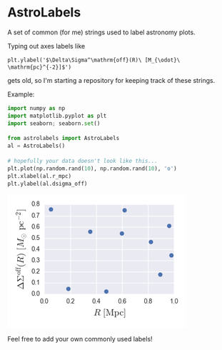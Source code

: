 # AstroLabels
A set of common (for me) strings used to label astronomy plots. 

Typing out axes labels like 
```
plt.ylabel('$\Delta\Sigma^\mathrm{off}(R)\ [M_{\odot}\ \mathrm{pc}^{-2}]$')
```
gets old, so I'm starting a repository for keeping track of these strings. 

Example:
```python
import numpy as np
import matplotlib.pyplot as plt
import seaborn; seaborn.set()

from astrolabels import AstroLabels
al = AstroLabels()

# hopefully your data doesn't look like this...
plt.plot(np.random.rand(10), np.random.rand(10), 'o')
plt.xlabel(al.r_mpc)
plt.ylabel(al.dsigma_off)
```
![sample plot](./images/sample_plot.png)

Feel free to add your own commonly used labels!
